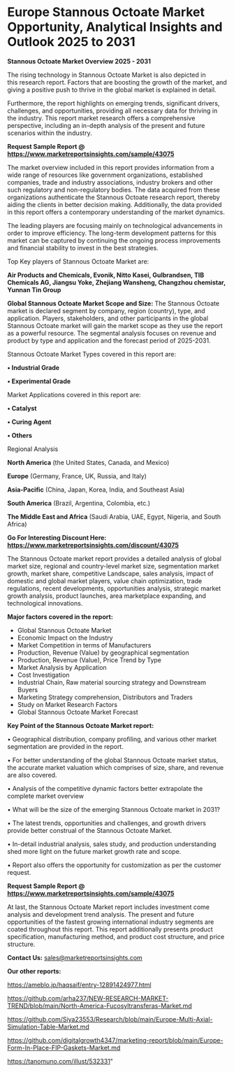 # Europe Stannous Octoate Market Opportunity, Analytical Insights and Outlook 2025 to 2031

<Strong> Stannous Octoate Market Overview 2025 - 2031</strong>

The rising technology in Stannous Octoate Market is also depicted in this research report. Factors that are boosting the growth of the market, and giving a positive push to thrive in the global market is explained in detail.

Furthermore, the report highlights on emerging trends, significant drivers, challenges, and opportunities, providing all necessary data for thriving in the industry. This report market research offers a comprehensive perspective, including an in-depth analysis of the present and future scenarios within the industry.

<strong>Request Sample Report @ <a href=https://www.marketreportsinsights.com/sample/43075>https://www.marketreportsinsights.com/sample/43075</a></strong>

The market overview included in this report provides information from a wide range of resources like government organizations, established companies, trade and industry associations, industry brokers and other such regulatory and non-regulatory bodies. The data acquired from these organizations authenticate the Stannous Octoate research report, thereby aiding the clients in better decision making. Additionally, the data provided in this report offers a contemporary understanding of the market dynamics.

The leading players are focusing mainly on technological advancements in order to improve efficiency. The long-term development patterns for this market can be captured by continuing the ongoing process improvements and financial stability to invest in the best strategies.

Top Key players of Stannous Octoate Market are:

<strong>Air Products and Chemicals, Evonik, Nitto Kasei, Gulbrandsen, TIB Chemicals AG, Jiangsu Yoke, Zhejiang Wansheng, Changzhou chemistar, Yunnan Tin Group</strong>

<strong><b>Global Stannous Octoate Market Scope and Size:</b></strong>
The Stannous Octoate market is declared segment by company, region (country), type, and application. Players, stakeholders, and other participants in the global Stannous Octoate market will gain the market scope as they use the report as a powerful resource. The segmental analysis focuses on revenue and product by type and application and the forecast period of 2025-2031.

Stannous Octoate Market Types covered in this report are:

<strong>•  Industrial Grade

•  Experimental Grade</strong>

Market Applications covered in this report are:

<strong>•  Catalyst

•  Curing Agent

•  Others</strong> 

Regional Analysis

<strong>North America</strong> (the United States, Canada, and Mexico)

<strong>Europe</strong> (Germany, France, UK, Russia, and Italy)

<strong>Asia-Pacific</strong> (China, Japan, Korea, India, and Southeast Asia)

<strong>South America</strong> (Brazil, Argentina, Colombia, etc.)

<strong>The Middle East and Africa</strong> (Saudi Arabia, UAE, Egypt, Nigeria, and South Africa)

<strong>Go For Interesting Discount Here: <a href=https://www.marketreportsinsights.com/discount/43075>https://www.marketreportsinsights.com/discount/43075</a></strong>

The Stannous Octoate market report provides a detailed analysis of global market size, regional and country-level market size, segmentation market growth, market share, competitive Landscape, sales analysis, impact of domestic and global market players, value chain optimization, trade regulations, recent developments, opportunities analysis, strategic market growth analysis, product launches, area marketplace expanding, and technological innovations.

<strong><b>Major factors covered in the report:</b></strong>
<ul>
  <li>Global Stannous Octoate Market </li>
  <li>Economic Impact on the Industry</li>
  <li>Market Competition in terms of Manufacturers</li>
  <li>Production, Revenue (Value) by geographical segmentation</li>
  <li>Production, Revenue (Value), Price Trend by Type</li>
  <li>Market Analysis by Application</li>
  <li>Cost Investigation</li>
  <li>Industrial Chain, Raw material sourcing strategy and Downstream Buyers</li>
  <li>Marketing Strategy comprehension, Distributors and Traders</li>
  <li>Study on Market Research Factors</li>
  <li>Global Stannous Octoate Market Forecast</li>
</ul>

<strong><b>Key Point of the Stannous Octoate Market report:</b></strong>

• Geographical distribution, company profiling, and various other market segmentation are provided in the report.

• For better understanding of the global Stannous Octoate market status, the accurate market valuation which comprises of size, share, and revenue are also covered.

• Analysis of the competitive dynamic factors better extrapolate the complete market overview

• What will be the size of the emerging Stannous Octoate market in 2031?

• The latest trends, opportunities and challenges, and growth drivers provide better construal of the Stannous Octoate Market.

• In-detail industrial analysis, sales study, and production understanding shed more light on the future market growth rate and scope.

• Report also offers the opportunity for customization as per the customer request.

<strong>Request Sample Report @ <a href=https://www.marketreportsinsights.com/sample/43075>https://www.marketreportsinsights.com/sample/43075</a></strong>

At last, the Stannous Octoate Market report includes investment come analysis and development trend analysis. The present and future opportunities of the fastest growing international industry segments are coated throughout this report. This report additionally presents product specification, manufacturing method, and product cost structure, and price structure.

<strong>Contact Us:</strong>
sales@marketreportsinsights.com

<strong>Our other reports:</strong>

<a href=https://ameblo.jp/haqsaif/entry-12891424977.html>https://ameblo.jp/haqsaif/entry-12891424977.html</a>

<a href=https://github.com/arha237/NEW-RESEARCH-MARKET-TREND/blob/main/North-America-Fucosyltransferas-Market.md>https://github.com/arha237/NEW-RESEARCH-MARKET-TREND/blob/main/North-America-Fucosyltransferas-Market.md</a>

<a href=https://github.com/Siya23553/Research/blob/main/Europe-Multi-Axial-Simulation-Table-Market.md>https://github.com/Siya23553/Research/blob/main/Europe-Multi-Axial-Simulation-Table-Market.md</a>

<a href=https://github.com/digitalgrowth4347/marketing-report/blob/main/Europe-Form-In-Place-FIP-Gaskets-Market.md>https://github.com/digitalgrowth4347/marketing-report/blob/main/Europe-Form-In-Place-FIP-Gaskets-Market.md</a>

<a href=https://tanomuno.com/illust/532331>https://tanomuno.com/illust/532331</a>"
